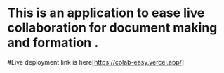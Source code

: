 # This is an application to ease live collaboration for document making and formation . 
#Live deployment link is here[https://colab-easy.vercel.app/]

